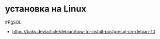 # установка на Linux
#PgSQL

- https://baks.dev/article/debian/how-to-install-postgresql-on-debian-10

